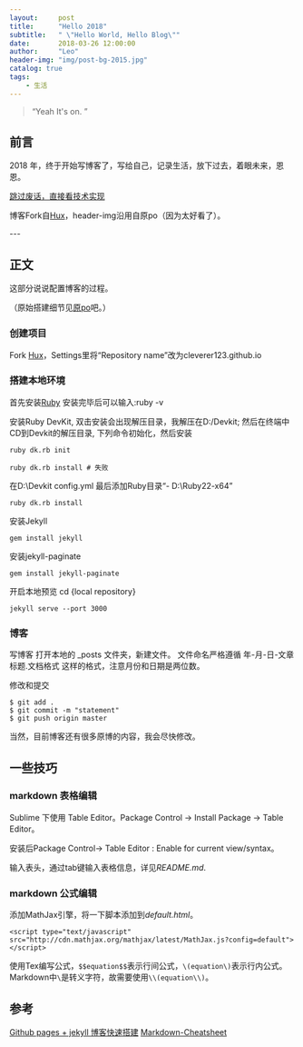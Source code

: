 ```yaml
---
layout:     post
title:      "Hello 2018"
subtitle:   " \"Hello World, Hello Blog\""
date:       2018-03-26 12:00:00
author:     "Leo"
header-img: "img/post-bg-2015.jpg"
catalog: true
tags:
    - 生活
---
```


> “Yeah It's on. ”


## 前言

2018 年，终于开始写博客了，写给自己，记录生活，放下过去，着眼未来，恩恩。

[跳过废话，直接看技术实现 ](#build) 

博客Fork自[Hux](https://github.com/Huxpro/huxpro.github.io)，header-img沿用自原po（因为太好看了）。


<p id = "build"></p>
---

## 正文

这部分说说配置博客的过程。

（原始搭建细节见[原po](http://huangxuan.me/2015/01/29/hello-2015/)吧。）

### 创建项目
Fork [Hux](https://github.com/Huxpro/huxpro.github.io)，Settings里将“Repository name”改为cleverer123.github.io

### 搭建本地环境
首先安装[Ruby](https://rubyinstaller.org/downloads/)
安装完毕后可以输入:ruby -v

安装Ruby DevKit, 双击安装会出现解压目录，我解压在D:/Devkit;
然后在终端中CD到Devkit的解压目录,
下列命令初始化，然后安装
```
ruby dk.rb init
```

```
ruby dk.rb install # 失败
```

在D:\Devkit config.yml 最后添加Ruby目录“- D:\Ruby22-x64”

```
ruby dk.rb install
```

安装Jekyll
```
gem install jekyll
```
安装jekyll-paginate
```
gem install jekyll-paginate
```
开启本地预览
cd {local repository}
```
jekyll serve --port 3000
```
### 博客
写博客
打开本地的 _posts 文件夹，新建文件。 文件命名严格遵循 年-月-日-文章标题.文档格式 这样的格式，注意月份和日期是两位数。

修改和提交
```
$ git add .
$ git commit -m "statement" 
$ git push origin master
```

当然，目前博客还有很多原博的内容，我会尽快修改。

## 一些技巧

### markdown 表格编辑
Sublime 下使用 Table Editor。Package Control -> Install Package -> Table Editor。

安装后Package Control-> Table Editor : Enable for current view/syntax。

输入表头，通过tab键输入表格信息，详见*README.md*.

### markdown 公式编辑
添加MathJax引擎，将一下脚本添加到*default.html*。
```
<script type="text/javascript" src="http://cdn.mathjax.org/mathjax/latest/MathJax.js?config=default"></script>
```
使用Tex编写公式，`$$equation$$`表示行间公式，`\(equation\)`表示行内公式。Markdown中`\`是转义字符，故需要使用`\\(equation\\)`。


## 参考
[Github pages + jekyll 博客快速搭建](http://www.cnblogs.com/xulei1992/p/5650329.html?utm_source=tuicool)
[Markdown-Cheatsheet](https://github.com/adam-p/markdown-here/wiki/Markdown-Cheatsheet)